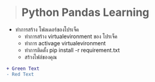 > # Python Pandas Learning

- ทำการสร้าง โฟลเดอร์ของโปรเจ็ค 
  - ทำการสร้าง virtualevironment ของ โปรเจ็ค
  - ทำการ activage virtualevironment
  - ทำการติดตั้ง pip install -r requirement.txt
  - สร้างไฟล์ของคุณ

````diff
+ Green Text
- Red Text
